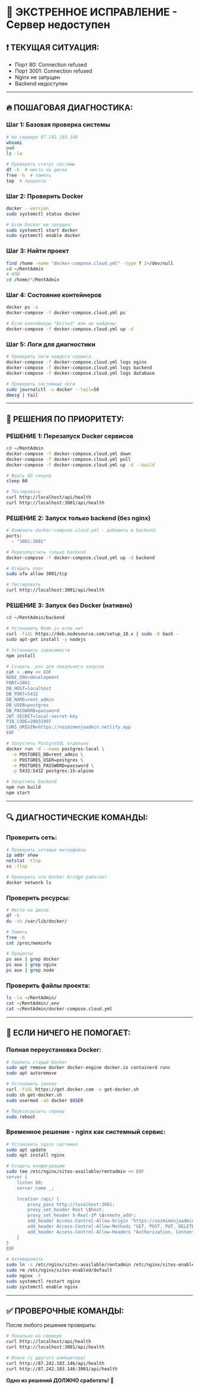 # 🚨 ЭКСТРЕННОЕ ИСПРАВЛЕНИЕ - Сервер недоступен

## ❗ ТЕКУЩАЯ СИТУАЦИЯ:
- Порт 80: Connection refused
- Порт 3001: Connection refused
- Nginx не запущен
- Backend недоступен

---

## 🔥 ПОШАГОВАЯ ДИАГНОСТИКА:

### Шаг 1: Базовая проверка системы
```bash
# На сервере 87.242.103.146
whoami
pwd
ls -la

# Проверить статус системы
df -h  # место на диске
free -h  # память
top  # процессы
```

### Шаг 2: Проверить Docker
```bash
docker --version
sudo systemctl status docker

# Если Docker не запущен:
sudo systemctl start docker
sudo systemctl enable docker
```

### Шаг 3: Найти проект
```bash
find /home -name "docker-compose.cloud.yml" -type f 2>/dev/null
cd ~/RentAdmin
# ИЛИ
cd /home/*/RentAdmin
```

### Шаг 4: Состояние контейнеров
```bash
docker ps -a
docker-compose -f docker-compose.cloud.yml ps

# Если контейнеры "Exited" или не найдены:
docker-compose -f docker-compose.cloud.yml up -d
```

### Шаг 5: Логи для диагностики
```bash
# Проверить логи каждого сервиса
docker-compose -f docker-compose.cloud.yml logs nginx
docker-compose -f docker-compose.cloud.yml logs backend
docker-compose -f docker-compose.cloud.yml logs database

# Проверить системные логи
sudo journalctl -u docker --tail=50
dmesg | tail
```

---

## 🚀 РЕШЕНИЯ ПО ПРИОРИТЕТУ:

### РЕШЕНИЕ 1: Перезапуск Docker сервисов
```bash
cd ~/RentAdmin
docker-compose -f docker-compose.cloud.yml down
docker-compose -f docker-compose.cloud.yml pull
docker-compose -f docker-compose.cloud.yml up -d --build

# Ждать 60 секунд
sleep 60

# Тестировать
curl http://localhost/api/health
curl http://localhost:3001/api/health
```

### РЕШЕНИЕ 2: Запуск только backend (без nginx)
```bash
# Изменить docker-compose.cloud.yml - добавить в backend:
ports:
  - "3001:3001"

# Перезапустить только backend
docker-compose -f docker-compose.cloud.yml up -d backend

# Открыть порт
sudo ufw allow 3001/tcp

# Тестировать
curl http://localhost:3001/api/health
```

### РЕШЕНИЕ 3: Запуск без Docker (нативно)
```bash
cd ~/RentAdmin/backend

# Установить Node.js если нет
curl -fsSL https://deb.nodesource.com/setup_18.x | sudo -E bash -
sudo apt-get install -y nodejs

# Установить зависимости
npm install

# Создать .env для локального запуска
cat > .env << EOF
NODE_ENV=development
PORT=3001
DB_HOST=localhost
DB_PORT=5432
DB_NAME=rent_admin
DB_USER=postgres
DB_PASSWORD=password
JWT_SECRET=local-secret-key
PIN_CODE=20031997
CORS_ORIGIN=https://vozmimenjaadmin.netlify.app
EOF

# Запустить PostgreSQL отдельно
docker run -d --name postgres-local \
  -e POSTGRES_DB=rent_admin \
  -e POSTGRES_USER=postgres \
  -e POSTGRES_PASSWORD=password \
  -p 5432:5432 postgres:15-alpine

# Запустить backend
npm run build
npm start
```

---

## 🔍 ДИАГНОСТИЧЕСКИЕ КОМАНДЫ:

### Проверить сеть:
```bash
# Проверить сетевые интерфейсы
ip addr show
netstat -tlnp
ss -tlnp

# Проверить что Docker bridge работает
docker network ls
```

### Проверить ресурсы:
```bash
# Место на диске
df -h
du -sh /var/lib/docker/

# Память
free -h
cat /proc/meminfo

# Процессы
ps aux | grep docker
ps aux | grep nginx
ps aux | grep node
```

### Проверить файлы проекта:
```bash
ls -la ~/RentAdmin/
cat ~/RentAdmin/.env
cat ~/RentAdmin/docker-compose.cloud.yml
```

---

## 🚨 ЕСЛИ НИЧЕГО НЕ ПОМОГАЕТ:

### Полная переустановка Docker:
```bash
# Удалить старый Docker
sudo apt remove docker docker-engine docker.io containerd runc
sudo apt autoremove

# Установить заново
curl -fsSL https://get.docker.com -o get-docker.sh
sudo sh get-docker.sh
sudo usermod -aG docker $USER

# Перезагрузить сервер
sudo reboot
```

### Временное решение - nginx как системный сервис:
```bash
# Установить nginx системно
sudo apt update
sudo apt install nginx

# Создать конфигурацию
sudo tee /etc/nginx/sites-available/rentadmin << EOF
server {
    listen 80;
    server_name _;

    location /api/ {
        proxy_pass http://localhost:3001;
        proxy_set_header Host \$host;
        proxy_set_header X-Real-IP \$remote_addr;
        add_header Access-Control-Allow-Origin "https://vozmimenjaadmin.netlify.app" always;
        add_header Access-Control-Allow-Methods "GET, POST, PUT, DELETE, OPTIONS" always;
        add_header Access-Control-Allow-Headers "Authorization, Content-Type, Accept" always;
    }
}
EOF

# Активировать
sudo ln -s /etc/nginx/sites-available/rentadmin /etc/nginx/sites-enabled/
sudo rm /etc/nginx/sites-enabled/default
sudo nginx -t
sudo systemctl restart nginx
sudo systemctl enable nginx
```

---

## ✅ ПРОВЕРОЧНЫЕ КОМАНДЫ:

После любого решения проверить:
```bash
# Локально на сервере
curl http://localhost/api/health
curl http://localhost:3001/api/health

# Извне (с другого компьютера)
curl http://87.242.103.146/api/health
curl http://87.242.103.146:3001/api/health
```

**Одно из решений ДОЛЖНО сработать!** 🎯